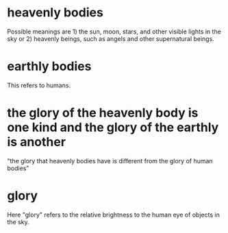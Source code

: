 # heavenly bodies

Possible meanings are 1) the sun, moon, stars, and other visible lights in the sky or 2) heavenly beings, such as angels and other supernatural beings.

# earthly bodies

This refers to humans.

# the glory of the heavenly body is one kind and the glory of the earthly is another

"the glory that heavenly bodies have is different from the glory of human bodies"

# glory

Here "glory" refers to the relative brightness to the human eye of objects in the sky.

